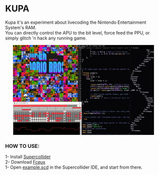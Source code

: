 # KUPA

Kupa it's an experiment about livecoding the Nintendo Entertainment System's RAM.  
You can directly control the APU to the bit level, force feed the PPU, or simply glitch 'n hack any running game.

<p align="center">
  <img width="90%" src="https://raw.githubusercontent.com/bembidiona/kupa/main/_random/readme_pic.jpg">
</p>


### HOW TO USE:
1- Install [Supercollider](https://supercollider.github.io/download)  
2- Download [Fceux](https://fceux.com/web/download.html)  
1- Open [example.scd](https://raw.githubusercontent.com/bembidiona/kupa/main/example.scd) in the Supercollider IDE, and start from there.
